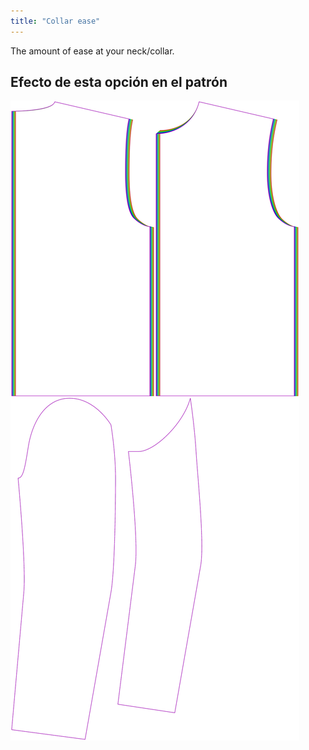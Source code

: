 ```yaml
---
title: "Collar ease"
---
```


The amount of ease at your neck/collar.

## Efecto de esta opción en el patrón

![This image shows the effect of this option by superimposing several variants that have a different value for this option](bent_collarease_sample.svg "Effect of this option on the pattern")
